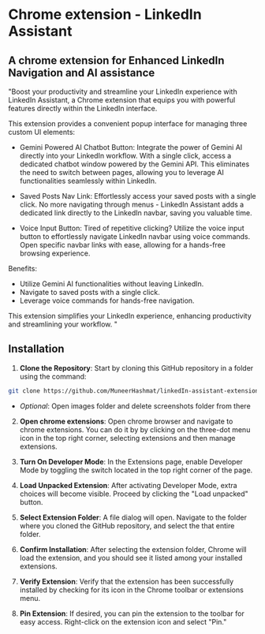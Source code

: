 # Chrome extension - LinkedIn Assistant
## A chrome extension for Enhanced LinkedIn Navigation and AI assistance

"Boost your productivity and streamline your LinkedIn experience with LinkedIn Assistant, a Chrome extension that equips you with powerful features directly within the LinkedIn interface.

This extension provides a convenient popup interface for managing three custom UI elements:
- Gemini Powered AI Chatbot Button: Integrate the power of Gemini AI directly into your LinkedIn workflow. With a single click, access a dedicated chatbot window powered by the Gemini API. This eliminates the need to switch between pages, allowing you to leverage AI functionalities seamlessly within LinkedIn.

- Saved Posts Nav Link: Effortlessly access your saved posts with a single click. No more navigating through menus - LinkedIn Assistant adds a dedicated link directly to the LinkedIn navbar, saving you valuable time.

- Voice Input Button: Tired of repetitive clicking? Utilize the voice input button to effortlessly navigate LinkedIn navbar using voice commands. Open specific navbar links with ease, allowing for a hands-free browsing experience.



Benefits:
- Utilize Gemini AI functionalities without leaving LinkedIn.
- Navigate to saved posts with a single click.
- Leverage voice commands for hands-free navigation.

This extension simplifies your LinkedIn experience, enhancing productivity and streamlining your workflow. "


## Installation

1) **Clone the Repository**: Start by cloning this GitHub repository in a folder using the command:
``` bash
git clone https://github.com/MuneerHashmat/linkedIn-assistant-extension.git
```
- *Optional*: Open images folder and delete screenshots folder from there

2) **Open chrome extensions**: Open chrome browser and navigate to chrome extensions. You can do it by  by clicking on the three-dot menu icon in the top right corner, selecting extensions and then manage extensions.

3) **Turn On Developer Mode**: In the Extensions page, enable Developer Mode by toggling the switch located in the top right corner of the page.

4) **Load Unpacked Extension**: After activating Developer Mode, extra choices will become visible. Proceed by clicking the "Load unpacked" button.

5) **Select Extension Folder**: A file dialog will open. Navigate to the folder where you cloned the GitHub repository, and select the that entire folder.

6) **Confirm Installation**: After selecting the extension folder, Chrome will load the extension, and you should see it listed among your installed extensions.

7)  **Verify Extension**: Verify that the extension has been successfully installed by checking for its icon in the Chrome toolbar or extensions menu.

8)  **Pin Extension**: If desired, you can pin the extension to the toolbar for easy access. Right-click on the extension icon and select "Pin."



